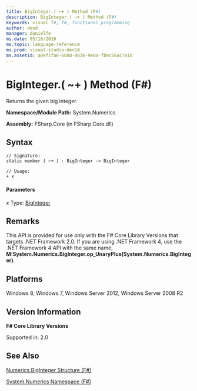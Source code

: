 ```yaml
---
title: BigInteger.( ~+ ) Method (F#)
description: BigInteger.( ~+ ) Method (F#)
keywords: visual f#, f#, functional programming
author: dend
manager: danielfe
ms.date: 05/16/2016
ms.topic: language-reference
ms.prod: visual-studio-dev14
ms.assetid: a0ef1fa6-6088-4836-9e0a-fb9c56ac7410 
---
```


# BigInteger.( ~+ ) Method (F#)

Returns the given big integer.

**Namespace/Module Path:** System.Numerics

**Assembly:** FSharp.Core (in FSharp.Core.dll)


## Syntax

```
// Signature:
static member ( ~+ ) : BigInteger -> BigInteger

// Usage:
+ x
```

#### Parameters
*x*
Type: [BigInteger](https://msdn.microsoft.com/library/e96b4062-9459-48b2-b558-2138255adefe)




## Remarks
This API is provided for use only with the F# Core Library Versions that targets .NET Framework 2.0. If you are using .NET Framework 4, use the .NET Framework 4 API with the same name, **M:System.Numerics.BigInteger.op_UnaryPlus(System.Numerics.BigInteger)**.


## Platforms
Windows 8, Windows 7, Windows Server 2012, Windows Server 2008 R2


## Version Information
**F# Core Library Versions**

Supported in: 2.0




## See Also
[Numerics.BigInteger Structure &#40;F&#35;&#41;](Numerics.BigInteger-Structure-%5BFSharp%5D.md)

[System.Numerics Namespace &#40;F&#35;&#41;](System.Numerics-Namespace-%5BFSharp%5D.md)

